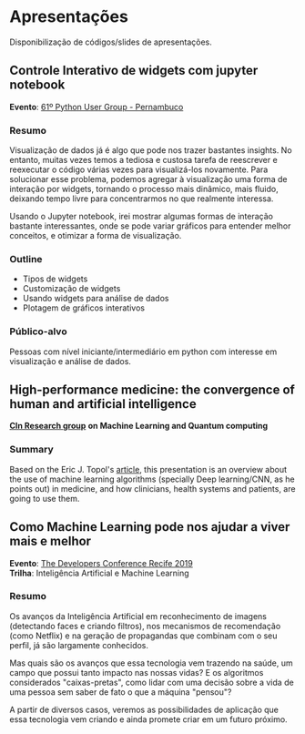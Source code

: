 # Apresentações
Disponibilização de códigos/slides de apresentações.

## Controle Interativo de widgets com jupyter notebook
**Evento**: [61º Python User Group - Pernambuco](http://pycon.pug.pe/LXI/)

### Resumo
Visualização de dados já é algo que pode nos trazer bastantes insights. No entanto, muitas vezes temos a tediosa e custosa tarefa de reescrever e reexecutar o código várias vezes para visualizá-los novamente. Para solucionar esse problema, podemos agregar à visualização uma forma de interação por widgets, tornando o processo mais dinâmico, mais fluido, deixando tempo livre para concentrarmos no que realmente interessa.

Usando o Jupyter notebook, irei mostrar algumas formas de interação bastante interessantes, onde se pode variar gráficos para entender melhor conceitos, e otimizar a forma de visualização.

### Outline
- Tipos de widgets
- Customização de widgets
- Usando widgets para análise de dados
- Plotagem de gráficos interativos

### Público-alvo
Pessoas com nível iniciante/intermediário em python com interesse em visualização e análise de dados.

## High-performance medicine: the convergence of human and artificial intelligence
[**CIn Research group**](https://github.com/adjs/am-cq) **on Machine Learning and Quantum computing**
### Summary
Based on the Eric J. Topol's [article](https://www.nature.com/articles/s41591-018-0300-7), this presentation is an overview about the use of machine learning algorithms (specially Deep learning/CNN, as he points out) in medicine, and how clinicians, health systems and patients, are going to use them.

## Como Machine Learning pode nos ajudar a viver mais e melhor
**Evento**: [The Developers Conference Recife 2019](http://www.thedevelopersconference.com.br/tdc/2019/recife/trilhas) <br>
**Trilha**: Inteligência Artificial e Machine Learning

### Resumo
Os avanços da Inteligência Artificial em reconhecimento de imagens (detectando faces e criando filtros), nos mecanismos de recomendação (como Netflix) e na geração de propagandas que combinam com o seu perfil, já são largamente conhecidos.

Mas quais são os avanços que essa tecnologia vem trazendo na saúde, um campo que possui tanto impacto nas nossas vidas? E os algoritmos considerados "caixas-pretas", como lidar com uma decisão sobre a vida de uma pessoa sem saber de fato o que a máquina "pensou"?

A partir de diversos casos, veremos as possibilidades de aplicação que essa tecnologia vem criando e ainda promete criar em um futuro próximo.

